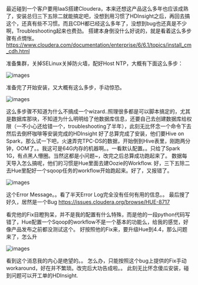 最近碰到一个客户要用IaaS搭建Cloudera，本来还想这产品这么多年也应该成熟了，安装总归三下五除二就能搞定吧，没想到用习惯了HDInsight之后，再回去搞这个，还真有些不习惯。而且CDH都已经这么多年了，没想到bug也还真是不少啊，Troubleshooting起来也费劲。
搭建本身倒没什么好说的，就是看着这么多步骤有点惆怅。
https://www.cloudera.com/documentation/enterprise/6/6.1/topics/install_cm_cdh.html

准备集群，关掉SELinux关掉防火墙，配好Host NTP，大概有下面这么多步：

![images](https://github.com/JanlenHu/OCPChinaPTSALLDOCS/blob/master/01.BLOG/images/用惯了PaaS%EF%BC%8C再回去搭Cloudera一言难尽啊1.png)


准备完了开始安装，又大概有这么多步，手动惊恐。

![images](https://github.com/JanlenHu/OCPChinaPTSALLDOCS/blob/master/01.BLOG/images/用惯了PaaS%EF%BC%8C再回去搭Cloudera一言难尽啊2.png)

这么多步骤不知道为什么不搞成一个wizard..照理很多都是可以脚本搞定的，尤其是数据库那块，不知道为什么明明给了他数据库信息，还要自己去创建数据库给权限（一不小心还给错一个，troubleshooting了半年），此刻无比怀念一个命令下去然后去倒杯咖啡等安装完成的HDInsight
好了总算完成了安装，他们要Hive on Spark，那么试一下吧，火速弄完TPC-DS的数据，开始倒到Hive表里，刚跑两分钟，OOM了。。我这可是64G内存的机器啊。。一看默认配置。。只给了Spark 1G，有点黑人懵圈。当然这都是小问题~，改完之后总算成功跑起来了。
数据每天导入怎么搞呢，他们的习惯是Hue里面去建Oozie的Workflow. 好，三下五除二去Hue里配好一个sqoop任务的workflow开始跑起来。好了，又报错了。

![images](https://github.com/JanlenHu/OCPChinaPTSALLDOCS/blob/master/01.BLOG/images/用惯了PaaS%EF%BC%8C再回去搭Cloudera一言难尽啊3.png)

这个Error Message。。看了半天Error Log完全没有任何有用的信息。。
最后搜了好久，居然是一个Bug
https://issues.cloudera.org/browse/HUE-8717

看完他的Fix目瞪狗呆，并不是我的配置有什么特殊，而是他的一段python代码写错了，Hue配置一个Sqoop的workflow不是一个基本的功能么，给我的感觉，好像产品发布之前都没测试这个。
好按照他的Fix来，要升级Hue到4.4，那么问题来了，怎么升

![images](https://github.com/JanlenHu/OCPChinaPTSALLDOCS/blob/master/01.BLOG/images/用惯了PaaS%EF%BC%8C再回去搭Cloudera一言难尽啊4.png)

看到这个消息我的内心是绝望的。。
怎么办，只能按照这个bug上提供的Fix手动workaround，好在并不繁琐。改完后大功告成啦。。
此刻无比怀念傻瓜安装，碰到问题可以开工单的HDInsight.
